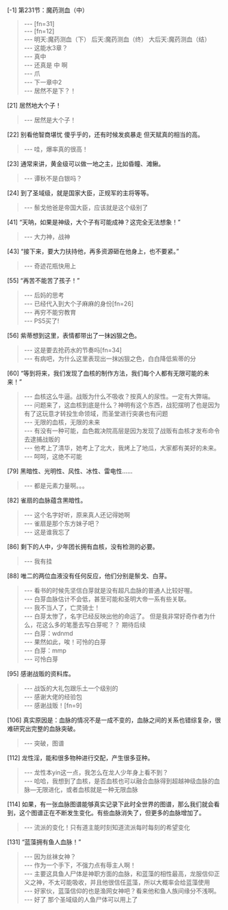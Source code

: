 
[-1] 第231节：魔药测血（中）
>--- [fn=31]<br>
>--- [fn=12]<br>
>--- 明天:魔药测血（下）
后天:魔药测血（终）
大后天:魔药测血（结）<br>
>--- 这能水3章？<br>
>--- 真中<br>
>--- 还真是  中  啊<br>
>--- 爪<br>
>--- 下一章中2<br>
>--- 居然不是下？！<br>

[21] 居然地大个子！
>--- 居然是大个子！<br>

[22] 别看他智商堪忧 傻乎乎的，还有时候发疯暴走 但天赋真的相当的高。
>--- 哇，爆率真的很高！<br>

[23] 通常来讲，黄金级可以做一地之主，比如昏瞳、滩鳅。
>--- 谭秋不是白银吗？<br>

[24] 到了圣域级，就是国家大臣，正规军的主将等等。
>--- 鬃戈他爸是帝国大臣，应该就是这个级别了<br>

[41] “天呐，如果是神级，大个子有可能成神？这完全无法想象！”
>--- 大力神，战神<br>

[43] “接下来，要大力扶持他，再多资源砸在他身上，也不要紧。”
>--- 奇迹花瓶快用上<br>

[55] “再苦不能苦了孩子！”
>--- 后妈的思考<br>
>--- 已经代入到大个子麻麻的身份[fn=26]<br>
>--- 再穷不能穷教育<br>
>--- PS5买了!<br>

[56] 紫蒂想到这里，表情都带出了一抹凶狠之色。
>--- 这是要去抢药水的节奏吗[fn=34]<br>
>--- 有病吧，为什么这里表现出一抹凶狠之色，白白降低紫蒂的分<br>

[60] “等到将来，我们发现了血核的制作方法，我们每个人都有无限可能的未来！”
>--- 血核这么牛逼。战贩为什么不吸收？按真人的尿性。一定有大弊端。<br>
>--- 问题来了，这血核到底是什么？神明有这个东西，战犯摆明了也是因为有了这玩意才转投生命领域，而圣堂进行突袭也有问题<br>
>--- 无限的血核，无限的未来<br>
>--- 有没有一种可能，血色裁决院高层是因为发现了战贩有血核才发布命令去逮捕战贩的<br>
>--- 他考上了清华，她考上了北大，我烤上了地瓜，大家都有美好的未来。<br>
>--- 呵呵，这绝不可能<br>

[79] 黑暗性、光明性、风性、冰性、雷电性……
>--- 都是元素力量啊。。。<br>

[82] 雀扇的血脉蕴含黑暗性。
>--- 这个名字好听，原来真人还记得她啊<br>
>--- 雀扇是那个东方妹子吧？<br>
>--- 这是谁我忘了<br>

[86] 剩下的人中，少年团长拥有血核，没有检测的必要。
>--- 我有挂<br>

[88] 唯二的两位血液没有任何反应，他们分别是鬃戈、白芽。
>--- 看书的时候先坚信白芽就是没有超凡血脉的普通人比较好喔。<br>
>--- 白芽血脉估计不会低，甚至可能和圣明大帝一系有些关联。<br>
>--- 我不当人了，亡灵骑士！<br>
>--- 白芽太惨了，名字已经反映出他的命运了。
但是我非常好奇作者为什么，花这么多的笔墨去写白芽呢？？
期待后续<br>
>--- 白芽：wdnmd<br>
>--- 果然如此，唉！可怜的白芽<br>
>--- 白芽：mmp<br>
>--- 可怜白芽<br>

[95] 感谢战贩的资料库。
>--- 战饭的大礼包跟乐土一个级别的<br>
>--- 感谢大佬的经验包<br>
>--- 感谢战贩！[fn=9]<br>

[106] 真实原因是：血脉的情况不是一成不变的，血脉之间的关系也错综复杂，很难研究出完整的血脉突破。
>--- 突破，图谱<br>

[112] 龙性淫，能和很多物种进行交配，产生很多亚种。
>--- 龙性本yin这一点，我怎么在龙人少年身上看不到？<br>
>--- 哈哈，我想到了血核，是否血核也可以融合血脉得到超越神级血脉的血脉—无限进化，或者血核就是一种无限血脉<br>

[114] 如果，有一张血脉图谱能够真实记录下此时全世界的图谱，那么我们就会看到，这个图谱正在不断发生变化。有些血脉消失了，但更多的血脉增加了。
>--- 流派的变化！只有道主能时刻知道流派每时每刻的希望变化<br>

[131] “蓝藻拥有鱼人血脉！”
>--- 因为丝袜女神？<br>
>--- 作为一个手下，不强力点有辱主人啊！<br>
>--- 主要这具鱼人尸体是神职方面的血脉，和蓝藻的相性最高，龙服信仰正义之神，不太可能吸收，并且他很信任蓝藻，所以大概率会给蓝藻使用<br>
>--- 好家伙，蓝藻信仰的也是渔网女神吧？看来他和鱼人族间缘分不浅啊。<br>
>--- 好了 那个圣域级的人鱼尸体可以用上了<br>
